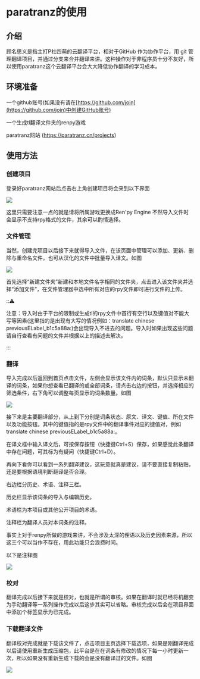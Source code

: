 # paratranz的使用

## 介绍

顾名思义是指主打P社四萌的云翻译平台，相对于GitHub 作为协作平台，用 git 管理翻译项目，并通过分支来合并翻译来讲。这种操作对于非程序员十分不友好，所以使用paratranz这个云翻译平台会大大降低协作翻译的学习成本。

## 环境准备

一个github账号(如果没有请在[https://github.com/join](https://github.com/join)中创建GitHub账号)

一个生成tl翻译文件夹的renpy游戏

paratranz网站 (https://paratranz.cn/projects)

## 使用方法

### 创建项目

登录好paratranz网站后点击右上角创建项目将会来到以下界面

![](https://cdn.jsdelivr.net/gh/dclef/CDN/renpy/Snipaste_2023-01-08_22-01-45.png)

这里只需要注意一点的就是请将所属游戏更换成Ren'py Engine 不然导入文件时会显示不支持rpy格式的文件，其余可以酌情选择。

### 文件管理

当然，创建完项目以后接下来就得导入文件，在该页面中管理可以添加、更新、删除与重命名文件，也可从汉化的文件中批量导入译文。如图

![](https://cdn.jsdelivr.net/gh/dclef/CDN/renpy/renpy_paratranz_02.png)

首先选择“新建文件夹”新建和本地文件名字相同的文件夹，点击进入该文件夹并选择“添加文件”，在文件管理器中选中所有对应的rpy文件即可进行文件的上传。

:::warning:

注意：导入时由于平台的限制或生成tl的rpy文件中首行有空行以及键值对不能大写等因素(这里指的是出现有大写的情况例如：translate chinese previousELabel_b1c5a88a:)会出现导入不进去的问题。导入时如果出现这些问题请自行查看有问题的文件并根据以上的描述去解决。

:::

### 翻译

导入完成以后返回到首页点击文件，左侧会显示该文件内的词条，默认只显示未翻译的词条，如果你想查看已翻译的或全部词条，请点击右边的按钮，并选择相应的筛选条件，右下角可以调整每页显示的词条数量。如图

![](https://cdn.jsdelivr.net/gh/dclef/CDN/renpy/renpy_paratranz_03.png)

接下来是主要翻译部分，从上到下分别是词条状态、原文、译文、键值、所在文件以及功能按钮。其中的键值指的是rpy文件中的翻译事件对应的键值对，例如translate chinese previousELabel_b1c5a88a:。

在译文框中输入译文后，可按保存按钮（快捷键Ctrl+S）保存，如果感觉此条翻译中存在问题，可其标为有疑问（快捷键Ctrl+D）。

再向下看你可以看到一系列翻译建议，这玩意就真是建议，请不要直接复制粘贴，还是要根据语境判断翻译是否合理。

右边栏分历史、术语、注释三栏。

历史栏显示该词条的导入与编辑历史。

术语栏为本项目或其他公开项目的术语。

注释栏为翻译人员对本词条的注释。

事实上对于renpy所做的游戏来讲，不会涉及太深的俚语以及历史因素来源，所以这三个可以当作不存在，用此功能只会浪费时间。

以下是注释图

![](https://cdn.jsdelivr.net/gh/dclef/CDN/renpy/renpy_paratranz_04.png)

### 校对

翻译完成以后接下来就是校对，也就是所谓的审核。如果在翻译时就已经将机翻变为手动翻译等一系列操作完成以后这步其实可以省略。审核完成以后会在项目界面中添加个标签显示为已完成。

### 下载翻译文件

翻译校对完成就是下载该文件了，点击项目主页选择下载选项，如果是刚翻译完成以后请使用重新生成压缩包，此平台是在在词条有修改的情况下每一小时更新一次，所以如果没有重新生成下载的会是没有翻译过的文件。如图

![](https://cdn.jsdelivr.net/gh/dclef/CDN/renpy/renpy_paratranz_05.png)